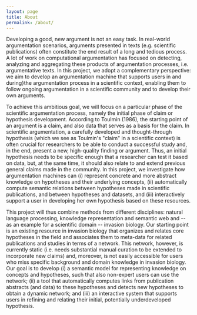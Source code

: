 ```yaml
---
layout: page
title: About
permalink: /about/
---
```


Developing a good, new argument is not an easy task.
In real-world argumentation scenarios, arguments presented in texts (e.g. scientific publications) often constitute the end result of a long and tedious process.
A lot of work on computational argumentation has focused on detecting, analyzing and aggregating these products of argumentation processes, i.e. argumentative texts.
In this project, we adopt a complementary perspective: we aim to develop an argumentation machine that supports users in and during}the argumentation process in a scientific context, enabling them to follow ongoing argumentation in a scientific community and to develop their own arguments.

To achieve this ambitious goal, we will focus on a particular phase of the scientific argumentation process, namely the initial phase of claim or hypothesis development.
According to Toulmin (1986), the starting point of an argument is a claim, and also data that serves as a basis for the claim.
In scientific argumentation, a carefully developed and thought-through hypothesis (which we see as Toulmin's "claim" in a scientific context) is often crucial for researchers to be able to conduct a successful study and, in the end, present a new, high-quality finding or argument.
Thus, an initial hypothesis needs to be specific enough that a researcher can test it based on data, but, at the same time, it should also relate to and extend previous general claims made in the community.
In this project, we investigate how argumentation machines can (i) represent concrete and more abstract knowledge on hypotheses and their underlying concepts, (ii) automatically compute semantic relations between hypotheses made in scientific publications, and between hypotheses and datasets, and (iii) interactively support a user in developing her own hypothesis based on these resources.

This project will thus combine methods from different disciplines: natural language processing, knowledge representation and semantic web and -- as an example for a scientific domain -- invasion biology.
Our starting point is an existing resource in invasion biology that organizes and relates core hypotheses in the field and associates them to meta-data for related publications and studies in terms of a network.
This network, however, is currently static (i.e. needs substantial manual curation to be extended to incorporate new claims) and, moreover, is not easily accessible for users who miss specific background and domain knowledge in invasion biology.
Our goal is to develop (i) a semantic model for representing knowledge on concepts and hypotheses, such that also non-expert users can use the network; (ii) a tool that automatically computes links from publication abstracts (and data) to these hypotheses and detects new hypotheses to obtain a dynamic network; and (iii) an interactive system that supports users in refining and relating their initial, potentially underdeveloped hypothesis.



<!--
### News
**23 Sep 2020**:
-->
<!-- This is a comment in markdown -->
